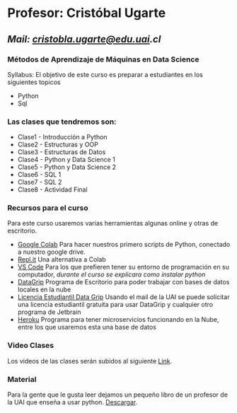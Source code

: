 # Profesor: Cristóbal Ugarte
## _Mail: cristobla.ugarte@edu.uai.cl_
### Métodos de Aprendizaje de Máquinas en Data Science

Syllabus: El objetivo de este curso es preparar a estudiantes en los siguientes topicos
- Python
- Sql

### Las clases que tendremos son:

- Clase1 - Introducción a Python
- Clase2 - Estructuras y OOP
- Clase3 - Estructuras de Datos
- Clase4 - Python y Data Science 1
- Clase5 - Python y Data Science 2
- Clase6 - SQL 1
- Clase7 - SQL 2
- Clase8 - Actividad Final

### Recursos para el curso

Para este curso usaremos varias herramientas algunas online y otras de escritorio.

- [Google Colab](colab.research.google.com/) Para hacer nuestros primero scripts de Python, conectado a nuestro google drive.
- [Repl.it](https://replit.com) Una alternativa a Colab
- [VS Code](https://code.visualstudio.com/download) Para los que prefieren tener su entorno de programación en su computador, *durante el curso se explicara como instalar python*
- [DataGrip](https://www.jetbrains.com/es-es/datagrip/download) Programa de Escritorio para poder trabajar con bases de datos locales en la nube
- [Licencia Estudiantil Data Grip](https://www.jetbrains.com/es-es/community/education/#students) Usando el mail de la UAI se puede solicitar una licencia estudiantil gratuita para usar DataGrip y cualquier otro programa de Jetbrain
- [Heroku](https://signup.heroku.com/login) Programa para tener microservicios funcionando en la Nube, entre los que usaremos esta una base de datos

### Video Clases

Los videos de las clases serán subidos al siguiente [Link](https://alumnosuaicl-my.sharepoint.com/:f:/g/personal/cristobal_ugarte_edu_uai_cl/EgRjqqqtReFJgqvEhbTeFfUB0vEqoHHkq65udopeCmdScg?e=ca4Oaa).

### Material

Para la gente que le gusta leer dejamos un pequeño libro de un profesor de la UAI que enseña a usar python. [Descargar](https://adriansoto.cl/resources).
